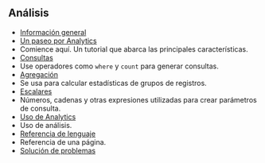 
## Análisis

- [Información general](../articles/application-insights/app-insights-analytics.md)
- [Un paseo por Analytics](../articles/application-insights/app-insights-analytics-tour.md)
 - Comience aquí. Un tutorial que abarca las principales características.
- [Consultas](../articles/application-insights/app-insights-analytics-reference.md#queries)
 - Use operadores como `where` y `count` para generar consultas.
- [Agregación](../articles/application-insights/app-insights-analytics-reference.md#aggregations)
 - Se usa para calcular estadísticas de grupos de registros.
- [Escalares](../articles/application-insights/app-insights-analytics-reference.md#scalars)
 - Números, cadenas y otras expresiones utilizadas para crear parámetros de consulta.
- [Uso de Analytics](../articles/application-insights/app-insights-analytics-using.md)
 - Uso de análisis.
- [Referencia de lenguaje](../articles/application-insights/app-insights-analytics-reference.md)
 - Referencia de una página.
- [Solución de problemas](../articles/application-insights/app-insights-analytics-troubleshooting.md)

<!---HONumber=AcomDC_0615_2016-->